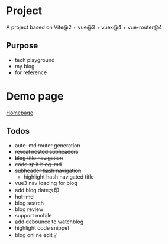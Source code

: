 # Project

A project based on Vite@2 + vue@3 + vuex@4 + vue-router@4

## Purpose

* tech playground
* my blog
* for reference
# Demo page

[Homepage](https://wizardpisces.github.io/)

## Todos

* ~~auto .md router generation~~
* ~~reveal nested subheaders~~
* ~~blog title navigation~~
* ~~code split blog .md~~
* ~~subheader hash navigation~~
    * ~~highlight hash navigated title~~
* vue3 nav loading for blog
* add blog date水印
* ~~hot .md~~
* blog search
* blog review
* support mobile
* add debounce to watchblog
* highlight code snippet
* blog online edit？

